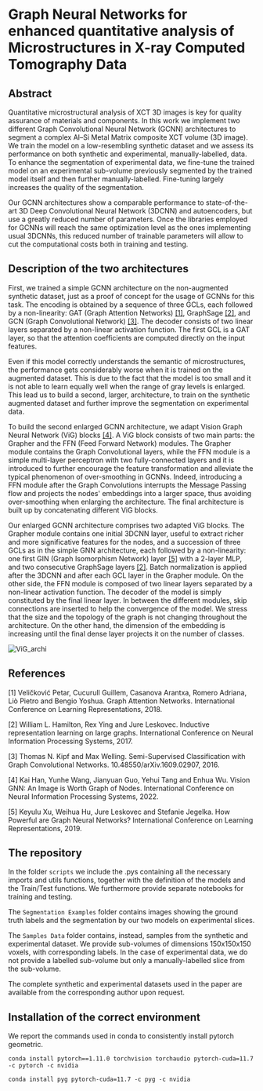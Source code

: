# Graph Neural Networks for enhanced quantitative analysis of Microstructures in X-ray Computed Tomography Data

## Abstract

Quantitative microstructural analysis of XCT 3D images is key for quality assurance of materials and components. In this work we implement two different Graph Convolutional Neural Network (GCNN) architectures to segment a complex Al–Si Metal Matrix composite XCT volume (3D image). We train the model on a low-resembling synthetic dataset and we assess its performance on both synthetic and experimental, manually-labelled, data. To enhance the segmentation of experimental data, we fine-tune the trained model on an experimental sub-volume previously segmented by the trained model itself and then further manually-labelled. Fine-tuning largely increases the quality of the segmentation.

Our GCNN architectures show a comparable performance to state-of-the-art 3D Deep Convolutional Neural Network (3DCNN) and autoencoders, but use a greatly reduced number of parameters. Once the libraries employed for GCNNs will reach the same optimization level as the ones implementing usual 3DCNNs, this reduced number of trainable parameters will allow to cut the computational costs both in training and testing.

## Description of the two architectures

First, we trained a simple GCNN architecture on the non-augmented synthetic dataset, just as a proof of concept for the usage of GCNNs for this task. The encoding is obtained by a sequence of three GCLs, each followed by a non-linearity: GAT (Graph Attention Networks) [[1]](#1), GraphSage [[2]](#2), and GCN (Graph Convolutional Network) [[3]](#3). The decoder consists of two linear layers separated by a non-linear activation function. The first GCL is a GAT layer, so that the attention coefficients are computed directly on the input features.

Even if this model correctly understands the semantic of microstructures, the performance gets considerably worse when it is trained on the augmented dataset. This is due to the fact that the model is too small and it is not able to learn equally well when the range of gray levels is enlarged. This lead us to build a second, larger, architecture, to train on the synthetic augmented dataset and further improve the segmentation on experimental data.

To build the second enlarged GCNN architecture, we adapt Vision Graph Neural Network (ViG) blocks [[4]](#4). A ViG block consists of two main parts: the Grapher and the FFN (Feed Forward Network) modules. The Grapher module contains the Graph Convolutional layers, while the FFN module is a simple multi-layer perceptron with two fully-connected layers and it is introduced to further encourage the feature transformation and alleviate the typical phenomenon of over-smoothing in GCNNs. Indeed, introducing a FFN module after the Graph Convolutions interrupts the Message Passing flow and projects the nodes' embeddings into a larger space, thus avoiding over-smoothing when enlarging the architecture. The final architecture is built up by concatenating different ViG blocks.

Our enlarged GCNN architecture comprises two adapted ViG blocks. The Grapher module contains one initial 3DCNN layer, useful to extract richer and more significative features for the nodes, and a succession of three GCLs as in the simple GNN architecture, each followed by a non-linearity: one first GIN (Graph Isomorphism Network) layer [[5]](#5) with a 2-layer MLP, and two consecutive GraphSage layers [[2]](#2). Batch normalization is applied after the 3DCNN and after each GCL layer in the Grapher module. On the other side, the FFN module is composed of two linear layers separated by a non-linear activation function. The decoder of the model is simply constituted by the final linear layer. In between the different modules, skip connections are inserted to help the convergence of the model. We stress that the size and the topology of the graph is not changing throughout the architecture. On the other hand, the dimension of the embedding is increasing until the final dense layer projects it on the number of classes.

![ViG_archi](https://github.com/user-attachments/assets/eda4ac76-b7bc-4914-b897-07f02ef421b5)

## References
<a id="1">[1]</a> 
Veličković Petar, Cucurull Guillem, Casanova Arantxa, Romero Adriana, Liò Pietro and Bengio Yoshua. 
Graph Attention Networks. 
International Conference on Learning Representations, 2018.

<a id="2">[2]</a> 
William L. Hamilton, Rex Ying and Jure Leskovec. 
Inductive representation learning on large graphs. 
International Conference on Neural Information Processing Systems, 2017.

<a id="3">[3]</a> 
Thomas N. Kipf and Max Welling. 
Semi-Supervised Classification with Graph Convolutional Networks. 
10.48550/arXiv.1609.02907, 2016.

<a id="4">[4]</a> 
Kai Han, Yunhe Wang, Jianyuan Guo, Yehui Tang and Enhua Wu.
Vision GNN: An Image is Worth Graph of Nodes. 
International Conference on Neural Information Processing Systems, 2022.

<a id="5">[5]</a> 
Keyulu Xu, Weihua Hu, Jure Leskovec and Stefanie Jegelka. 
How Powerful are Graph Neural Networks? 
International Conference on Learning Representations, 2019.

## The repository

In the folder `scripts` we include the .pys containing all the necessary imports and utils functions, together with the definition of the models and the Train/Test functions. We furthermore provide separate notebooks for training and testing.

The `Segmentation Examples` folder contains images showing the ground truth labels and the segmentation by our two models on experimental slices.

The `Samples Data` folder contains, instead, samples from the synthetic and experimental dataset. We provide sub-volumes of dimensions 150x150x150 voxels, with corresponding labels. In the case of experimental data, we do not provide a labelled sub-volume but only a manually-labelled slice from the sub-volume.

The complete synthetic and experimental datasets used in the paper are available from the corresponding author upon request.

## Installation of the correct environment

We report the commands used in conda to consistently install pytorch geometric.

```
conda install pytorch==1.11.0 torchvision torchaudio pytorch-cuda=11.7 -c pytorch -c nvidia 

conda install pyg pytorch-cuda=11.7 -c pyg -c nvidia
```
